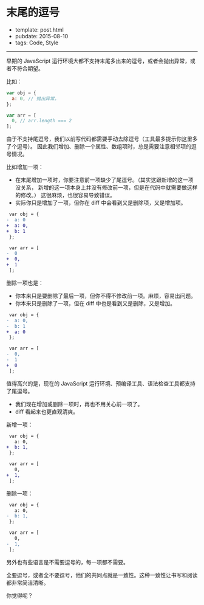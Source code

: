 
# 末尾的逗号

- template: post.html
- pubdate: 2015-08-10
- tags: Code, Style

----

早期的 JavaScript 运行环境大都不支持末尾多出来的逗号，或者会抛出异常，或者不符合期望。

比如：

```js
var obj = {
  a: 0, // 抛出异常。
};

var arr = [
  0, // arr.length === 2
];
```

由于不支持尾逗号，我们以前写代码都需要手动去除逗号（工具最多提示你这里多了个逗号）。
因此我们增加、删除一个属性、数组项时，总是需要注意相邻项的逗号情况。

比如增加一项：

- 在末尾增加一项时，你要注意前一项缺少了尾逗号。（其实这跟新增的这一项没关系，
  新增的这一项本身上并没有修改前一项，但是在代码中就需要做这样的修改。）
  这很麻烦，也很容易导致错误。
- 实际你只是增加了一项，但你在 diff 中会看到又是删除项，又是增加项。

```diff
 var obj = {
-  a: 0
+  a: 0,
+  b: 1
 };

 var arr = [
-  0
+  0,
+  1
 ];
```

删除一项也是：

- 你本来只是要删除了最后一项，但你不得不修改前一项。麻烦，容易出问题。
- 你本来只是删除了一项，但在 diff 中也是看到又是删除，又是增加。

```diff
 var obj = {
-  a: 0,
-  b: 1
+  a: 0
 };

 var arr = [
-  0,
-  1
+  0
 ];
```

值得高兴的是，现在的 JavaScript 运行环境、预编译工具、语法检查工具都支持了尾逗号。

- 我们现在增加或删除一项时，再也不用关心前一项了。
- diff 看起来也更直观清爽。

新增一项：

```diff
 var obj = {
   a: 0,
+  b: 1,
 };

 var arr = [
   0,
+  1,
 ];
```

删除一项：

```diff
 var obj = {
   a: 0,
-  b: 1,
 };

 var arr = [
   0,
-  1,
 ];
```

另外也有些语言是不需要逗号的，每一项都不需要。

全要逗号，或者全不要逗号，他们的共同点就是一致性。这种一致性让书写和阅读都非常简洁清晰。

你觉得呢？
